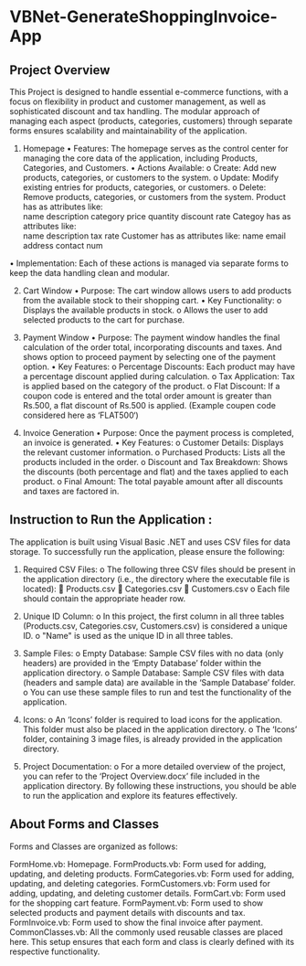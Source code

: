# VBNet-GenerateShoppingInvoice-App

## Project Overview
This Project is designed to handle essential e-commerce functions, with a focus on flexibility in product and customer management, as well as sophisticated discount and tax handling. The modular approach of managing each aspect (products, categories, customers) through separate forms ensures scalability and maintainability of the application.

1. Homepage
•	Features: The homepage serves as the control center for managing the core data of the application, including Products, Categories, and Customers.
•	Actions Available:
o	Create: Add new products, categories, or customers to the system.
o	Update: Modify existing entries for products, categories, or customers.
o	Delete: Remove products, categories, or customers from the system.
        Product has as attributes like:  
                name	description	category	price	quantity	discount rate
        Categoy has as attributes like:  
                name	description	tax rate
        Customer has as attributes like: 
                name	email	address	contact num

•	Implementation: Each of these actions is managed via separate forms to keep the data handling clean and modular.

2. Cart Window
•	Purpose: The cart window allows users to add products from the available stock to their shopping cart.
•	Key Functionality:
o	Displays the available products in stock.
o	Allows the user to add selected products to the cart for purchase.

3. Payment Window
•	Purpose: The payment window handles the final calculation of the order total, incorporating discounts and taxes. And shows option to proceed payment by selecting one of the payment option.
•	Key Features:
o	Percentage Discounts: Each product may have a percentage discount applied during calculation.
o	Tax Application: Tax is applied based on the category of the product.
o	Flat Discount: If a coupon code is entered and the total order amount is greater than Rs.500, a flat discount of Rs.500 is applied.
(Example coupen code considered here as ‘FLAT500‘)

4. Invoice Generation
•	Purpose: Once the payment process is completed, an invoice is generated.
•	Key Features:
o	Customer Details: Displays the relevant customer information.
o	Purchased Products: Lists all the products included in the order.
o	Discount and Tax Breakdown: Shows the discounts (both percentage and flat) and the taxes applied to each product.
o	Final Amount: The total payable amount after all discounts and taxes are factored in.





## Instruction to Run the Application :
The application is built using Visual Basic .NET and uses CSV files for data storage. To successfully run the application, please ensure the following:
1.	Required CSV Files:
o	The following three CSV files should be present in the application directory (i.e., the directory where the executable file is located):
	Products.csv
	Categories.csv
	Customers.csv
o	Each file should contain the appropriate header row.

2.	Unique ID Column:
o	In this project, the first column in all three tables (Products.csv, Categories.csv, Customers.csv) is considered a unique ID.
o	"Name" is used as the unique ID in all three tables.

3.	Sample Files:
o	Empty Database: Sample CSV files with no data (only headers) are provided in the ‘Empty Database’ folder within the application directory.
o	Sample Database: Sample CSV files with data (headers and sample data) are available in the ‘Sample Database’ folder.
o	You can use these sample files to run and test the functionality of the application.

4.	Icons:
o	An ‘Icons’ folder is required to load icons for the application. This folder must also be placed in the application directory.
o	The ‘Icons’ folder, containing 3 image files, is already provided in the application directory.
6.	Project Documentation:
o	For a more detailed overview of the project, you can refer to the ‘Project Overview.docx’ file included in the application directory.
By following these instructions, you should be able to run the application and explore its features effectively.



## About Forms and Classes

Forms and Classes are organized as follows:

FormHome.vb: Homepage.
FormProducts.vb: Form used for adding, updating, and deleting products.
FormCategories.vb: Form used for adding, updating, and deleting categories.
FormCustomers.vb: Form used for adding, updating, and deleting customer details.
FormCart.vb: Form used for the shopping cart feature.
FormPayment.vb: Form used to show selected products and payment details with discounts and tax.
FormInvoice.vb: Form used to show the final invoice after payment.
CommonClasses.vb: All the commonly used reusable classes are placed here.
This setup ensures that each form and class is clearly defined with its respective functionality.


